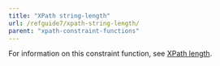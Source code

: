 ```yaml
---
title: "XPath string-length"
url: /refguide7/xpath-string-length/
parent: "xpath-constraint-functions"
---
```



For information on this constraint function, see [XPath length](xpath-length).
